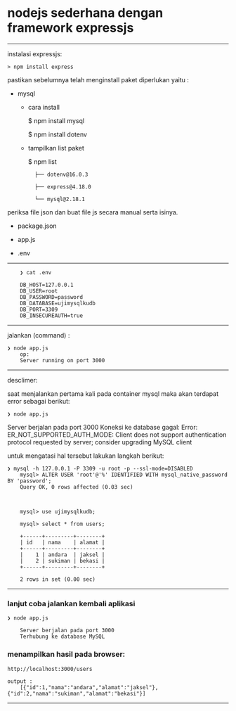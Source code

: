 # nodejs sederhana dengan framework expressjs #

---


instalasi expressjs:

    > npm install express



pastikan sebelumnya telah menginstall paket diperlukan yaitu :

- mysql

    - cara install

        $ npm install mysql

        $ npm install dotenv

    - tampilkan list paket
    
        $ npm list

            ├── dotenv@16.0.3

            ├── express@4.18.0
        
            └── mysql@2.18.1



periksa file json dan buat file js secara manual serta isinya.

- package.json

- app.js
  
- .env

---

		❯ cat .env

	    DB_HOST=127.0.0.1
	    DB_USER=root
	    DB_PASSWORD=password
	    DB_DATABASE=ujimysqlkudb
	    DB_PORT=3309
	    DB_INSECUREAUTH=true

---

jalankan (command) :

    ❯ node app.js
        op:
        Server running on port 3000




---


desclimer:

saat menjalankan pertama kali pada container mysql maka akan terdapat error sebagai berikut:

    ❯ node app.js


Server berjalan pada port 3000
Koneksi ke database gagal:  Error: ER_NOT_SUPPORTED_AUTH_MODE: Client does not support authentication protocol requested by server; consider upgrading MySQL client

untuk mengatasi hal tersebut lakukan langkah berikut:


    ❯ mysql -h 127.0.0.1 -P 3309 -u root -p --ssl-mode=DISABLED
        mysql> ALTER USER 'root'@'%' IDENTIFIED WITH mysql_native_password BY 'password';
        Query OK, 0 rows affected (0.03 sec)



        mysql> use ujimysqlkudb;
        
        mysql> select * from users;
    
        +------+---------+--------+
        | id   | nama    | alamat |
        +------+---------+--------+
        |    1 | andara  | jaksel |
        |    2 | sukiman | bekasi |
        +------+---------+--------+
        
        2 rows in set (0.00 sec)

---

### lanjut coba jalankan kembali aplikasi

    ❯ node app.js

        Server berjalan pada port 3000
        Terhubung ke database MySQL

### menampilkan hasil pada browser:

    http://localhost:3000/users

    output :
        [{"id":1,"nama":"andara","alamat":"jaksel"},{"id":2,"nama":"sukiman","alamat":"bekasi"}]


---
